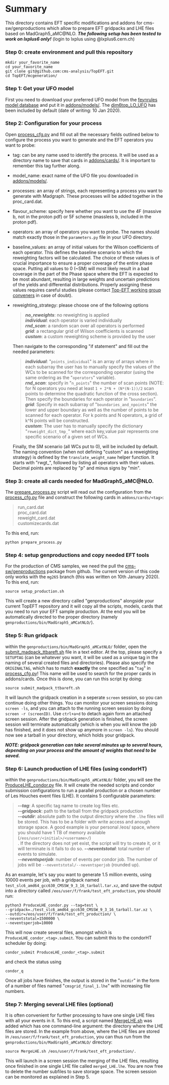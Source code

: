 # Summary
This directory contains EFT specific modifications and addons for cms-sw/genproductions which allow to prepare EFT gridpacks and LHE files based on MadGraph5_aMC@NLO. **_The following setup has been tested to work on lxplus6 only!_** (login to lxplus using <username>@lxplus6.cern.ch)

### Step 0: create environment and pull this repository
```
mkdir your_favorite_name
cd your_favorite_name
git clone git@github.com:cms-analysis/TopEFT.git
cd TopEFT/mcgeneration/
```

### Step 1: Get your UFO model
First you need to download your preferred UFO model from the [feynrules model database](https://feynrules.irmp.ucl.ac.be/wiki/ModelDatabaseMainPage) and put it in [addons/models/](addons/models). 
The [dim6top_LO_UFO](https://feynrules.irmp.ucl.ac.be/wiki/dim6top) has been included by default (date of writing: 10 Jan 2020).

### Step 2: Configuration for your process
Open [process_cfg.py](./process_cfg.py) and fill out all the necessary fields outlined below to configure the process you want to generate and the EFT operators you want to probe:

  * tag: can be any name used to identify the process. It will be used as a directory name to save that cards in [addons/cards/](addons/cards). It is important to remember this tag further along.
  * model_name: exact name of the UFO file you downloaded in [addons/models/](addons/models).
  * processes: an array of strings, each representing a process you want to generate with Madgraph. These processes will be added together in the proc_card.dat.
  * flavour_scheme: specify here whether you want to use the 4F (massive b, not in the proton pdf) or 5F scheme (massless b, included in the proton pdf).
  * operators: an array of operators you want to probe. The names should match exactly those in the `parameters.py` file in your UFO directory.
  * baseline_values: an array of initial values for the Wilson coefficients of each operator. This defines the baseline scenario to which the reweighting factors will be calculated. The choice of these values is of crucial importance to ensure a proper coverage of the entire phase space. Putting all values to 0 (~SM) will most likely result in a bad coverage in the part of the Phase space where the EFT is expected to be most abundant, resulting in large weights and uncertain predictions of the yields and differential distributions. Properly assigning these values requires careful studies (please contact [Top-EFT working group conveners](mailto:cms-toppag-eft@cern.ch) in case of doubt).
  * reweighting_strategy: please choose one of the following options
    > **_no_reweights_**: no reweighting is applied<br/>
    > **_individual_**: each operator is varied individually<br/>
    > **_rnd_scan_**: a random scan over all operators is performed<br/>
    > **_grid_**: a rectangular grid of Wilson coefficients is scanned<br/>
    > **_custom_**: a custom reweighting scheme is provided by the user
    
	Then navigate to the corresponding "if statement" and fill out the needed parameters:
	> **_individual_**: "`points_individual`" is an array of arrays where in each subarray the user has to manually specify the values of the WCs to be scanned for the corresponding operator (using the same ordering as the "`operators`" variable).<br/>
    > **_rnd_scan_**: specify in "`n_points`" the number of scan points (NOTE: for N operators you need at least `1 + 2*N + (N*(N-1))/2` scan points to determine the quadratic function of the cross section). Then specify the boundaries for each operator in "`boundaries`".<br/>
    > **_grid_**: Specify in each subarray of "`boundaries_and_npoints`" the lower and upper boundary as well as the number of points to be scanned for each operator. For k points and N operators, a grid of k^N points will be constructed.<br/>
    > **_custom_**: The user has to manually specify the dictionary "`reweight_dict_tmp_`" where each key,value pair represents one specific scenario of a given set of WCs.
    
    Finally, the SM scenario (all WCs put to 0), will be included by default.
    The naming convention (when not defining "custom" as a reweighting strategy) is defined by the `translate_weight_name` helper function. It starts with "rwgt_", followed by listing all operators with their values. Decimal points are replaced by "p" and minus signs by "min".


### Step 3: create all cards needed for MadGraph5_aMC@NLO.
The [prepare_process.py](prepare_process.py) script will read out the configuration from the [process_cfg.py](./process_cfg.py) file and construct the following cards in `addons/cards/<tag>`:
> run_card.dat<br/>
> proc_card.dat<br/>
> reweight_card.dat<br/>
> customizecards.dat<br/>
	
To this end, run:
```
python prepare_process.py
```

### Step 4: setup genproductions and copy needed EFT tools
For the production of CMS samples, we need the pull the [cms-sw/genproductions](https://github.com/cms-sw/genproductions.git) package from github. The current version of this code only works with the `mg265` branch (this was written on 10th January 2020). To this end, run:
```
source setup_production.sh
```
This will create a new directory called "genproductions" alongside your current TopEFT repository and it will copy all the scripts, models, cards that you need to run your EFT sample production. At the end you will be automatically directed to the proper directory (namely `genproductions/bin/MadGraph5_aMCatNLO/`).

### Step 5: Run gridpack
within the `genproductions/bin/MadGraph5_aMCatNLO/` folder, open the [submit_madpack_ttbareft.sh](submit_madpack_ttbareft.sh) file in a text editor. At the top, please specify a `SETUPTAG` (can be whatever you want, it will be used as a unique tag in the naming of several created files and directories). Please also specify the `ORIGINALTAG`, which has to match **exactly** the one specified as "`tag`" in [process_cfg.py](./process_cfg.py)! This name will be used to search for the proper cards in addons/cards. Once this is done, you can run this script by doing:
```
source submit_madpack_ttbareft.sh
```
It will launch the gridpack creation in a seperate `screen` session, so you can continue doing other things. You can monitor your screen sessions doing `screen -ls`, and you can attach to the running screen session by doing `screen -r (screenID)`. Use `ctrl+a+d` to detach again form an attached screen session. After the gridpack generation is finished, the screen session will terminate automatically (which is when you will know the job has finished, and it does not show up anymore in `screen -ls`). You should now see a tarball in your directory, which holds your gridpack.

**_NOTE: gridpack generation can take several minutes up to several hours, depending on your process and the amount of weights that need to be saved._**

### Step 6: Launch production of LHE files (using condorHT)
within the `genproductions/bin/MadGraph5_aMCatNLO/` folder, you will see the [ProduceLHE_condor.py](ProduceLHE_condor.py) file. It will create the needed scripts and condor submission configurations to run a parallel production or a chosen number of Les Houches event files (LHE).
It contains 5 configurable parameters:
> **_--tag_**: A specific tag name to create log files etc.<br/>
> **_--gridpack_**: path to the tarball from the gridpack production<br/>
> **_--outdir_**: absolute path to the output directory where the `.lhe` files will be stored. This has to be a folder with write access and anough storage space. A good example is your personal /eos/ space, where you should have 1 TB of memory available (`/eos/user/<initial>/<username>/`)<br/>. If the directory does not yet exist, the script will try to create it, or it will terminate is it fails to do so.
> **_--neventstotal_**: total number of events to simulate.<br/>
> **_--neventsperjob_**: number of events per condor job. The number of jobs will be `--neventstotal/--neventsperjob` (rounded up).

As an example, let's say you want to generate 1.5 million events, using 10000 events per job, with a gridpack named `test_slc6_amd64_gcc630_CMSSW_9_3_16_tarball.tar.xz`, and save the output into a directory called `/eos/user/f/frank/test_eft_production`, you should run:
```
python3 ProduceLHE_condor.py --tag=test \
--gridpack=./test_slc6_amd64_gcc630_CMSSW_9_3_16_tarball.tar.xz \
--outdir=/eos/user/f/frank/test_eft_production/ \
--neventstotal=1500000 \
--neventsperjob=10000
```
This will now create several files, amongst which is `ProduceLHE_condor_<tag>.submit`. You can submit this to the condorHT scheduler by doing:
```
condor_submit ProduceLHE_condor_<tag>.submit
```
and check the status using
```
condor_q
```
Once all jobs have finishes, the output is stored in the "`outdir`" in the form of a number of files named "`cmsgrid_final_1.lhe`" with increasing file numbers.

### Step 7: Merging several LHE files (optional)
It is often convenient for further processing to have one single LHE files with all your events in it. To this end, a script named [MergeLHE.sh](MergeLHE.sh) was added which has one command-line argument: the directory where the LHE files are stored. In the example from above, where the LHE files are stored in `/eos/user/f/frank/test_eft_production`, you can thus run from the `genproductions/bin/MadGraph5_aMCatNLO/` directory:
```
source MergeLHE.sh /eos/user/f/frank/test_eft_production/. 
```
This will launch in a screen session the merging of the LHE files, resulting once finished in one single LHE file called `merged_LHE.lhe`. You are now free to delete the number subfiles to save storage space. The screen session can be monitored as explained in Step 5.


